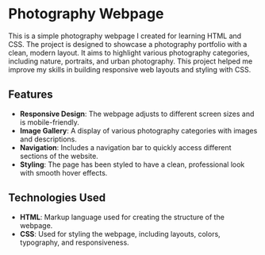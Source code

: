 # Photography Webpage

This is a simple photography webpage I created for learning HTML and CSS. The project is designed to showcase a photography portfolio with a clean, modern layout. It aims to highlight various photography categories, including nature, portraits, and urban photography. This project helped me improve my skills in building responsive web layouts and styling with CSS.

## Features

- **Responsive Design**: The webpage adjusts to different screen sizes and is mobile-friendly.
- **Image Gallery**: A display of various photography categories with images and descriptions.
- **Navigation**: Includes a navigation bar to quickly access different sections of the website.
- **Styling**: The page has been styled to have a clean, professional look with smooth hover effects.

## Technologies Used

- **HTML**: Markup language used for creating the structure of the webpage.
- **CSS**: Used for styling the webpage, including layouts, colors, typography, and responsiveness.

